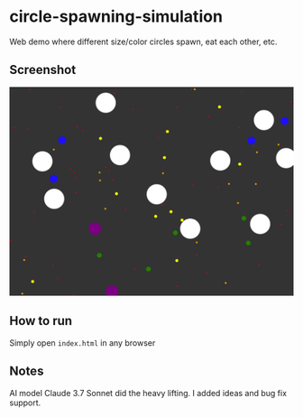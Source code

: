 # circle-spawning-simulation

Web demo where different size/color circles spawn, eat each other, etc.

## Screenshot

![Screenshot of the web demo running](screenshot.png)

## How to run

Simply open `index.html` in any browser

## Notes

AI model Claude 3.7 Sonnet did the heavy lifting. I added ideas and bug fix support.

